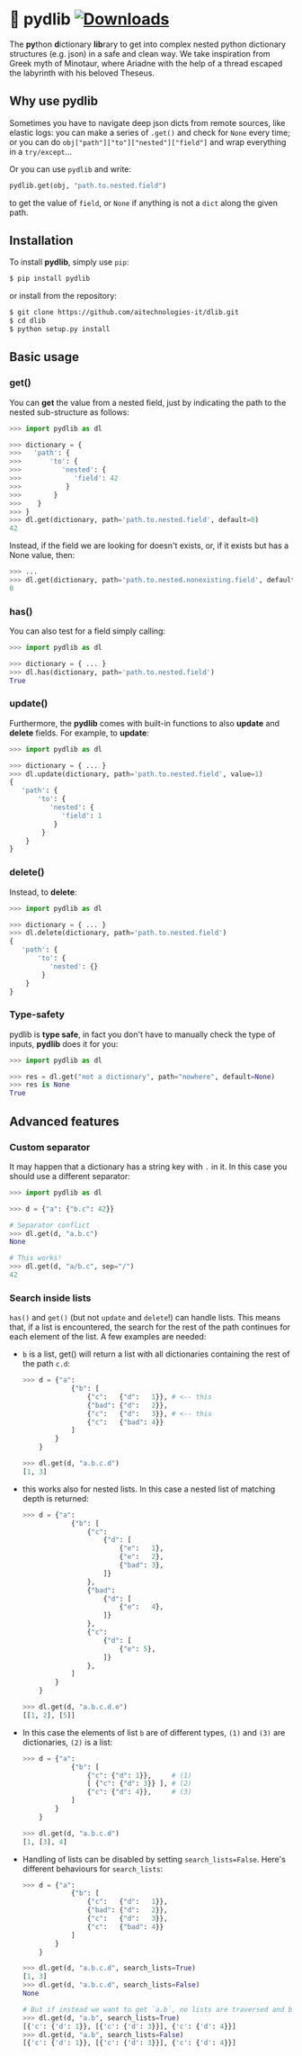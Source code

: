 # :yarn: pydlib [![Downloads](https://pepy.tech/badge/pydlib)](https://pepy.tech/project/pydlib)
The **py**thon **d**ictionary **lib**rary to get into complex nested python dictionary structures (e.g. json) in a safe and clean way. We take inspiration from Greek myth of Minotaur, where Ariadne with the help of a thread escaped the labyrinth with his beloved Theseus.

## Why use pydlib

Sometimes you have to navigate deep json dicts from remote sources, like elastic logs: you can make a series of ```.get()``` and check for ```None``` every time; or you can do ```obj["path"]["to"]["nested"]["field"]``` and wrap everything in a ```try/except```...

Or you can use ```pydlib``` and write:

```python
pydlib.get(obj, "path.to.nested.field")
```

to get the value of ```field```, or ```None``` if anything is not a ```dict``` along the given path.

## Installation

To install **pydlib**, simply use `pip`:

```bash
$ pip install pydlib
```

or install from the repository:

```bash
$ git clone https://github.com/aitechnologies-it/dlib.git
$ cd dlib
$ python setup.py install
```

## Basic usage

### get()

You can **get** the value from a nested field, just by indicating the path to the nested sub-structure as follows:

```python
>>> import pydlib as dl

>>> dictionary = {
>>>   'path': {
>>>       'to': {
>>>          'nested': {
>>>             'field': 42
>>>           }
>>>        }
>>>    }
>>> }
>>> dl.get(dictionary, path='path.to.nested.field', default=0)
42
```

Instead, if the field we are looking for doesn't exists, or, if it exists but has a None value, then:

```python
>>> ...
>>> dl.get(dictionary, path='path.to.nested.nonexisting.field', default=0)
0
```

### has()

You can also test for a field simply calling:

```python
>>> import pydlib as dl

>>> dictionary = { ... }
>>> dl.has(dictionary, path='path.to.nested.field')
True
```

### update()

Furthermore, the **pydlib** comes with built-in functions to also **update** and **delete** fields. For example, to **update**:

```python
>>> import pydlib as dl

>>> dictionary = { ... }
>>> dl.update(dictionary, path='path.to.nested.field', value=1)
{
   'path': {
       'to': {
          'nested': {
             'field': 1
           }
        }
    }
}
```

### delete()

Instead, to **delete**:

```python
>>> import pydlib as dl

>>> dictionary = { ... }
>>> dl.delete(dictionary, path='path.to.nested.field')
{
   'path': {
       'to': {
          'nested': {}
        }
    }
}
```

### Type-safety

pydlib is **type safe**, in fact you don't have to manually check the type of inputs, **pydlib** does it for you:

```python
>>> import pydlib as dl

>>> res = dl.get("not a dictionary", path="nowhere", default=None)
>>> res is None
True
```

## Advanced features

### Custom separator

It may happen that a dictionary has a string key with `.` in it. In this case you should use a different separator:

```python
>>> import pydlib as dl

>>> d = {"a": {"b.c": 42}}

# Separator conflict
>>> dl.get(d, "a.b.c")
None

# This works!
>>> dl.get(d, "a/b.c", sep="/")
42
```

### Search inside lists

```has()``` and ```get()``` (but not ```update``` and ```delete```!) can handle lists. This means that, if a list is encountered, the search for the rest of the path continues for each element of the list. A few examples are needed:

- ```b``` is a list, get() will return a list with all dictionaries containing the rest of the path ```c.d```:

    ```python
    >>> d = {"a":
                {"b": [
                    {"c":   {"d":   1}}, # <-- this
                    {"bad": {"d":   2}},
                    {"c":   {"d":   3}}, # <-- this
                    {"c":   {"bad": 4}}
                ]
            }
        }

    >>> dl.get(d, "a.b.c.d")
    [1, 3]
    ```
- this works also for nested lists. In this case a nested list of matching depth is returned:

    ```python
    >>> d = {"a":
                {"b": [
                    {"c":
                        {"d": [
                            {"e":   1},
                            {"e":   2},
                            {"bad": 3},
                        ]}
                    },
                    {"bad":
                        {"d": [
                            {"e":   4},
                        ]}
                    },
                    {"c":
                        {"d": [
                            {"e": 5},
                        ]}
                    },
                ]
            }
        }

    >>> dl.get(d, "a.b.c.d.e")
    [[1, 2], [5]]
    ```

- In this case the elements of list ```b``` are of different types, ```(1)``` and ```(3)``` are dictionaries, ```(2)``` is a list:
    ```python
    >>> d = {"a":
                {"b": [
                    {"c": {"d": 1}},     # (1)
                    [ {"c": {"d": 3}} ], # (2)
                    {"c": {"d": 4}},     # (3)
                ]
            }
        }

    >>> dl.get(d, "a.b.c.d")
    [1, [3], 4]
    ```

- Handling of lists can be disabled by setting ```search_lists=False```. Here's different behaviours for ```search_lists```:
    ```python
    >>> d = {"a":
                {"b": [
                    {"c":   {"d":   1}},
                    {"bad": {"d":   2}},
                    {"c":   {"d":   3}},
                    {"c":   {"bad": 4}}
                ]
            }
        }

    >>> dl.get(d, "a.b.c.d", search_lists=True)
    [1, 3]
    >>> dl.get(d, "a.b.c.d", search_lists=False)
    None

    # But if instead we want to get `a.b`, no lists are traversed and both return the value of `b`
    >>> dl.get(d, "a.b", search_lists=True)
    [{'c': {'d': 1}}, [{'c': {'d': 3}}], {'c': {'d': 4}}]
    >>> dl.get(d, "a.b", search_lists=False)
    [{'c': {'d': 1}}, [{'c': {'d': 3}}], {'c': {'d': 4}}]
    ```

